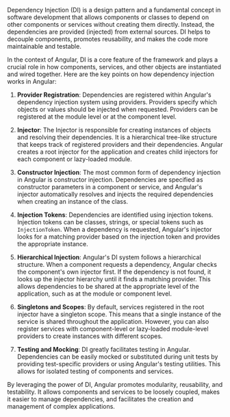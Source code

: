 Dependency Injection (DI) is a design pattern and a fundamental concept
in software development that allows components or classes to depend on
other components or services without creating them directly. Instead,
the dependencies are provided (injected) from external sources. DI helps
to decouple components, promotes reusability, and makes the code more
maintainable and testable.

In the context of Angular, DI is a core feature of the framework and
plays a crucial role in how components, services, and other objects are
instantiated and wired together. Here are the key points on how
dependency injection works in Angular:

1. **Provider Registration**: Dependencies are registered within
   Angular's dependency injection system using providers. Providers
   specify which objects or values should be injected when requested.
   Providers can be registered at the module level or at the component
   level.

2. **Injector**: The Injector is responsible for creating instances of
   objects and resolving their dependencies. It is a hierarchical
   tree-like structure that keeps track of registered providers and
   their dependencies. Angular creates a root injector for the
   application and creates child injectors for each component or
   lazy-loaded module.

3. **Constructor Injection**: The most common form of dependency
   injection in Angular is constructor injection. Dependencies are
   specified as constructor parameters in a component or service, and
   Angular's injector automatically resolves and injects the required
   dependencies when creating an instance of the class.

4. **Injection Tokens**: Dependencies are identified using injection
   tokens. Injection tokens can be classes, strings, or special tokens
   such as `InjectionToken`. When a dependency is requested, Angular's
   injector looks for a matching provider based on the injection token
   and provides the appropriate instance.

5. **Hierarchical Injection**: Angular's DI system follows a
   hierarchical structure. When a component requests a dependency,
   Angular checks the component's own injector first. If the dependency
   is not found, it looks up the injector hierarchy until it finds a
   matching provider. This allows dependencies to be shared at the
   appropriate level of the application, such as at the module or
   component level.

6. **Singletons and Scopes**: By default, services registered in the
   root injector have a singleton scope. This means that a single
   instance of the service is shared throughout the application.
   However, you can also register services with component-level or
   lazy-loaded module-level providers to create instances with different
   scopes.

7. **Testing and Mocking**: DI greatly facilitates testing in Angular.
   Dependencies can be easily mocked or substituted during unit tests by
   providing test-specific providers or using Angular's testing
   utilities. This allows for isolated testing of components and
   services.

By leveraging the power of DI, Angular promotes modularity, reusability,
and testability. It allows components and services to be loosely
coupled, makes it easier to manage dependencies, and facilitates the
creation and management of complex applications.
